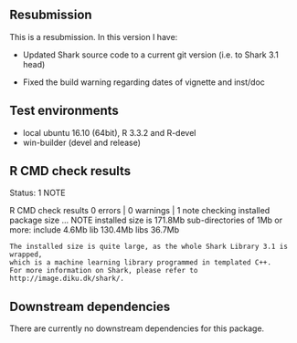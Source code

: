 ## Resubmission
This is a resubmission. In this version I have:

* Updated Shark source code to a current git version (i.e. to Shark 3.1 head)

* Fixed the build warning regarding dates of vignette and inst/doc


 
## Test environments
* local ubuntu 16.10 (64bit), R 3.3.2 and R-devel
* win-builder (devel and release)



## R CMD check results
Status: 1 NOTE

R CMD check results
0 errors | 0 warnings | 1 note 
checking installed package size ... NOTE
  installed size is 171.8Mb
  sub-directories of 1Mb or more:
    include    4.6Mb
    lib      130.4Mb
    libs      36.7Mb

    
	The installed size is quite large, as the whole Shark Library 3.1 is wrapped,
	which is a machine learning library programmed in templated C++.
	For more information on Shark, please refer to http://image.diku.dk/shark/.

	
## Downstream dependencies
There are currently no downstream dependencies for this package.
